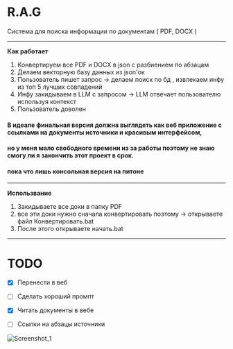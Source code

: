# R.A.G
Система для поиска информации по документам ( PDF, DOCX )

---
**Как работает**
1. Конвертируем все PDF и DOCX в json с разбиением по абзацам
2. Делаем векторную базу данных из json'ок
3. Пользователь пишет запрос -> делаем поиск по бд , извлекаем инфу из топ 5 лучших совпадений
4. Инфу закидываем в LLM с запросом -> LLM отвечает пользователю используя контекст
5. Пользователь доволен

#### В идеале финальная версия должна выглядеть как веб приложение с ссылками на документы источники и красивым интерфейсом, 
#### но у меня мало свободного времени из за работы поэтому не знаю смогу ли я закончить этот проект в срок.
#### пока что лишь консольная версия на питоне
---
**Использвание**
1. Закидываете все доки в папку PDF
2. все эти доки нужно сначала конвертировать поэтому -> открываете файл Конвертировать.bat
3. После этого открываете начать.bat
---
# TODO

- [X] Перенести в веб

- [ ] Сделать хороший промпт

- [X] Читать документы в вебе

- [ ] Ссылки на абзацы источники

![Screenshot_1](https://github.com/user-attachments/assets/13e0cee4-f004-42af-baf8-93e52144bbcd)
